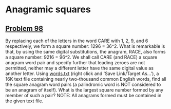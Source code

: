 # Anagramic squares
## [Problem 98](https://projecteuler.net/problem=98)
By replacing each of the letters in the word CARE with 1, 2, 9, and 6 respectively, we form a square number: 1296 = 36^2. What is remarkable is that, by using the same digital substitutions, the anagram, RACE, also forms a square number: 9216 = 96^2. We shall call CARE (and RACE) a square anagram word pair and specify further that leading zeroes are not permitted, neither may a different letter have the same digital value as another letter.
Using [words.txt](project/resources/p098_words.txt) (right click and 'Save Link/Target As...'), a 16K text file containing nearly two-thousand common English words, find all the square anagram word pairs (a palindromic word is NOT considered to be an anagram of itself).
What is the largest square number formed by any member of such a pair?
NOTE: All anagrams formed must be contained in the given text file.
